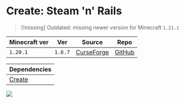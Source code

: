 # Create: Steam 'n' Rails


> [!missing] Outdated: missing newer version for Minecraft `1.21.1`

| Minecraft ver | Ver     | Source                                                                          | Repo                                                    |
| ------------- | ------- | ------------------------------------------------------------------------------- | ------------------------------------------------------- |
| `1.20.1`      | `1.6.7` | [CurseForge](https://www.curseforge.com/minecraft/mc-mods/create-steam-n-rails) | [GitHub](https://github.com/Layers-of-Railways/Railway) |

| Dependencies        |
| ------------------- |
| [Create](Create.md) |

![](https://media.forgecdn.net/attachments/794/774/b541ced05f30da9024e30f28d3cd83520bb1a45f.webp)